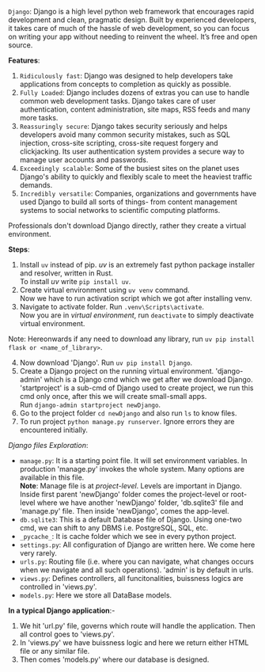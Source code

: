 `Django`: Django is a high level python web framework that encourages rapid development and clean, pragmatic design. Built by experienced developers, it takes care of much of the hassle of web development, so you can focus on writing your app without needing to reinvent the wheel. It’s free and open source.   

**Features**: 
1. `Ridiculously fast`: Django was designed to help developers take applications from concepts to completion as quickly as possible. 
2. `Fully Loaded`: Django includes dozens of extras you can use to handle common web development tasks. Django takes care of user authentication, content administration, site maps, RSS feeds and many more tasks. 
3. `Reassuringly secure`: Django takes security seriously and helps developers avoid many common security mistakes, such as SQL injection, cross-site scripting, cross-site request forgery and clickjacking. Its user authentication system provides a secure way to manage user accounts and passwords. 
4. `Exceedingly scalable`: Some of the busiest sites on the planet uses Django's ability to quickly and flexibly scale to meet the heaviest traffic demands. 
5. `Incredibly versatile`: Companies, organizations and governments have used Django to build all sorts of things- from content management systems to social networks to scientific computing platforms. 


Professionals don't download Django directly, rather they create a virtual environment.    

**Steps**: 
1. Install `uv` instead of pip. *uv* is an extremely fast python package installer and resolver, written in Rust.   
To install *uv* write `pip install uv`. 
2. Create virtual environment using `uv venv` command.   
Now we have to run activation script which we got after installing venv. 
3. Navigate to activate folder. Run `.venv\Scripts\activate`.    
Now you are in *virtual environment*, run `deactivate` to simply deactivate virtual environment.   

Note: Hereonwards if any need to download any library, run `uv pip install flask or <name_of_library>`.   

4. Now download 'Django'. Run `uv pip install Django`. 
5. Create a Django project on the running virtual environment. 
'django-admin' which is a Django cmd which we get after we download Django.  
'startproject' is a sub-cmd of Django used to create project, we run this cmd only once, after this we will create small-small apps.   
Run `django-admin startproject newDjango`.   
6. Go to the project folder `cd newDjango` and also run `ls` to know files.   
7. To run project `python manage.py runserver`. Ignore errors they are encountered initially. 

*Django files Exploration*: 
- `manage.py`: It is a starting point file. It will set environment variables. In production 'manage.py' invokes the whole system. Many options are available in this file.     
**Note**: Manage file is at *project-level*. Levels are important in Django. Inside first parent 'newDjango' folder comes the project-level or root-level where we have another 'newDjango' folder, 'db.sqlite3' file and 'manage.py' file. Then inside 'newDjango', comes the app-level.     
- `db.sqlite3`: This is a default Database file of Django. Using one-two cmd, we can shift to any DBMS i.e. PostgreSQL, SQL, etc. 
- `_pycache_`: It is cache folder which we see in every python project. 
- `settings.py`: All configuration of Django are written here. We come here very rarely.
- `urls.py`: Routing file (i.e. where you can navigate, what changes occurs when we navigate and all such operations). 'admin' is by default in urls. 
- `views.py`: Defines controllers, all funcitonalities, buissness logics are controlled in 'views.py'. 
- `models.py`: Here we store all DataBase models. 

**In a typical Django application**:-
1. We hit 'url.py' file, governs which route will handle the application. Then all control goes to 'views.py'. 
2. In 'views.py' we have buissness logic and here we return either HTML file or any similar file. 
3. Then comes 'models.py' where our database is designed. 